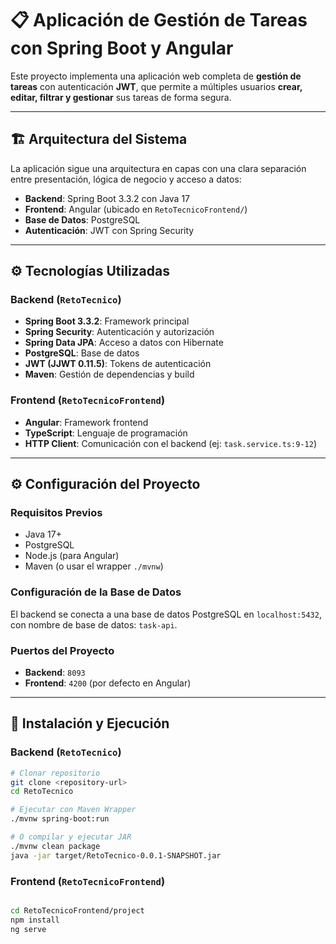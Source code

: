 # 📋 Aplicación de Gestión de Tareas con Spring Boot y Angular

Este proyecto implementa una aplicación web completa de **gestión de tareas** con autenticación **JWT**, que permite a múltiples usuarios **crear, editar, filtrar y gestionar** sus tareas de forma segura.

---

## 🏗️ Arquitectura del Sistema

La aplicación sigue una arquitectura en capas con una clara separación entre presentación, lógica de negocio y acceso a datos:

- **Backend**: Spring Boot 3.3.2 con Java 17
- **Frontend**: Angular (ubicado en `RetoTecnicoFrontend/`)
- **Base de Datos**: PostgreSQL
- **Autenticación**: JWT con Spring Security

---

## ⚙️ Tecnologías Utilizadas

### Backend (`RetoTecnico`)
- **Spring Boot 3.3.2**: Framework principal
- **Spring Security**: Autenticación y autorización
- **Spring Data JPA**: Acceso a datos con Hibernate
- **PostgreSQL**: Base de datos
- **JWT (JJWT 0.11.5)**: Tokens de autenticación
- **Maven**: Gestión de dependencias y build

### Frontend (`RetoTecnicoFrontend`)
- **Angular**: Framework frontend
- **TypeScript**: Lenguaje de programación
- **HTTP Client**: Comunicación con el backend (ej: `task.service.ts:9-12`)

---

## ⚙️ Configuración del Proyecto

### Requisitos Previos
- Java 17+
- PostgreSQL
- Node.js (para Angular)
- Maven (o usar el wrapper `./mvnw`)

### Configuración de la Base de Datos
El backend se conecta a una base de datos PostgreSQL en `localhost:5432`, con nombre de base de datos: `task-api`.

### Puertos del Proyecto
- **Backend**: `8093`
- **Frontend**: `4200` (por defecto en Angular)

---

## 🚀 Instalación y Ejecución

### Backend (`RetoTecnico`)
```bash
# Clonar repositorio
git clone <repository-url>
cd RetoTecnico

# Ejecutar con Maven Wrapper
./mvnw spring-boot:run

# O compilar y ejecutar JAR
./mvnw clean package
java -jar target/RetoTecnico-0.0.1-SNAPSHOT.jar
```

### Frontend (`RetoTecnicoFrontend`)
```bash

cd RetoTecnicoFrontend/project
npm install
ng serve